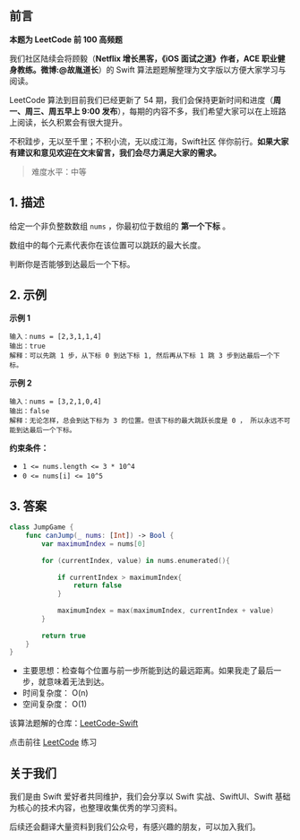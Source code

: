 ## 前言

**本题为 LeetCode 前 100 高频题**

我们社区陆续会将顾毅（**Netflix 增长黑客，《iOS 面试之道》作者，ACE 职业健身教练。微博:@故胤道长**）的 Swift 算法题题解整理为文字版以方便大家学习与阅读。

LeetCode 算法到目前我们已经更新了 54 期，我们会保持更新时间和进度（**周一、周三、周五早上 9:00 发布**），每期的内容不多，我们希望大家可以在上班路上阅读，长久积累会有很大提升。

不积跬步，无以至千里；不积小流，无以成江海，Swift社区 伴你前行。**如果大家有建议和意见欢迎在文末留言，我们会尽力满足大家的需求。**

> 难度水平：中等

## 1. 描述

给定一个非负整数数组 `nums` ，你最初位于数组的 **第一个下标** 。

数组中的每个元素代表你在该位置可以跳跃的最大长度。

判断你是否能够到达最后一个下标。

## 2. 示例

**示例 1**

```
输入：nums = [2,3,1,1,4]
输出：true
解释：可以先跳 1 步，从下标 0 到达下标 1, 然后再从下标 1 跳 3 步到达最后一个下标。
```

**示例 2**

```
输入：nums = [3,2,1,0,4]
输出：false
解释：无论怎样，总会到达下标为 3 的位置。但该下标的最大跳跃长度是 0 ， 所以永远不可能到达最后一个下标。
```

**约束条件：**

- `1 <= nums.length <= 3 * 10^4`
- `0 <= nums[i] <= 10^5`

## 3. 答案

```swift
class JumpGame {
    func canJump(_ nums: [Int]) -> Bool {
        var maximumIndex = nums[0]
        
        for (currentIndex, value) in nums.enumerated(){
            
            if currentIndex > maximumIndex{
                return false
            }
            
            maximumIndex = max(maximumIndex, currentIndex + value)
        }
        
        return true
    }
}
```

* 主要思想：检查每个位置与前一步所能到达的最远距离。如果我走了最后一步，就意味着无法到达。
* 时间复杂度： O(n)
* 空间复杂度： O(1)

该算法题解的仓库：[LeetCode-Swift](https://github.com/soapyigu/LeetCode-Swift "LeetCode-Swift")

点击前往 [LeetCode](https://leetcode.com/problems/jump-game/ "LeetCode") 练习

## 关于我们

我们是由 Swift 爱好者共同维护，我们会分享以 Swift 实战、SwiftUI、Swift 基础为核心的技术内容，也整理收集优秀的学习资料。

后续还会翻译大量资料到我们公众号，有感兴趣的朋友，可以加入我们。
